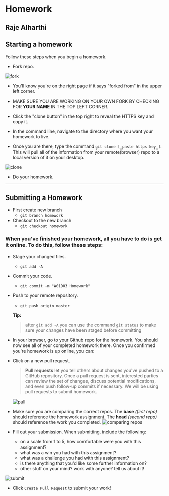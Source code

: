 # Homework 
## Raje Alharthi
## Starting a homework
Follow these steps when you begin a homework.

* Fork repo.

![fork](https://i.imgur.com/N1TxHZF.png)

*  You'll know you're on the right page if it says "forked from" in the upper left corner.

* MAKE SURE YOU ARE WORKING ON YOUR OWN FORK BY CHECKING FOR **YOUR NAME** IN THE TOP LEFT CORNER. 

* Click the "clone button" in the top right to reveal the HTTPS key and copy it.  

* In the command line, navigate to the directory where you want your homework to live.  

* Once you are there, type the command `git clone [_paste https key_]`.  This will pull all of the information from your remote(browser) repo to a local version of it on your desktop.

![clone](https://i.imgur.com/b6swER9.png)

*  Do your homework.

---
## Submitting a Homework

- First create new branch
    - `git branch homework`
- Checkout to the new branch
    - `git checkout homework`
### When you've finished your homework, all you have to do is get it online.  To do this, follow these steps:
 
- Stage your changed files.
    - `git add -A` 
- Commit your code.
    - `git commit -m "W01D03 Homework"`
- Push to your remote repository.
    - `git push origin master`

    **Tip:**
    > after `git add -A` you can use the command `git status` to make sure your changes have been staged before committing

- In your browser, go to your Github repo for the homework. You should now see all of your completed homework there.  Once you confirmed you're homework is up online, you can:

- Click on a new pull request. 
    
    >**Pull requests** let you tell others about changes you've pushed to a GitHub repository. Once a pull request is sent, interested parties can review the set of changes, discuss potential modifications, and even push follow-up commits if necessary. We will be using pull requests to submit homework. 
    
    
    ![pull](https://i.imgur.com/gPIUtoU.png)
- Make sure you are comparing the correct repos. The **base** _(first repo)_ should reference the homework assignment. The **head** _(second repo)_ should reference the work you completed.
    ![comparing repos](https://i.imgur.com/g8mdJML.png)


- Fill out your submission. When submitting, include the following:
    - on a scale from 1 to 5, how comfortable were you with this assignment?
    - what was a win you had with this assignment?
    - what was a challenge you had with this assignment?
    - is there anything that you'd like some further information on?
    - other stuff on your mind? work with anyone?  tell us about it!

![submit](https://i.imgur.com/huvbtb2.png)

- Click `Create Pull Request` to submit your work!